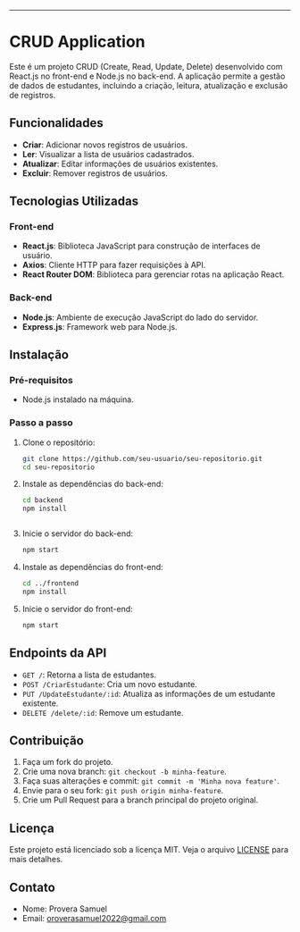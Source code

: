 
---

# CRUD Application

Este é um projeto CRUD (Create, Read, Update, Delete) desenvolvido com React.js no front-end e Node.js no back-end. A aplicação permite a gestão de dados de estudantes, incluindo a criação, leitura, atualização e exclusão de registros.

## Funcionalidades

- **Criar**: Adicionar novos registros de usuários.
- **Ler**: Visualizar a lista de usuários cadastrados.
- **Atualizar**: Editar informações de usuários existentes.
- **Excluir**: Remover registros de usuários.

## Tecnologias Utilizadas

### Front-end
- **React.js**: Biblioteca JavaScript para construção de interfaces de usuário.
- **Axios**: Cliente HTTP para fazer requisições à API.
- **React Router DOM**: Biblioteca para gerenciar rotas na aplicação React.

### Back-end
- **Node.js**: Ambiente de execução JavaScript do lado do servidor.
- **Express.js**: Framework web para Node.js.


## Instalação

### Pré-requisitos
- Node.js instalado na máquina.

### Passo a passo

1. Clone o repositório:
   ```bash
   git clone https://github.com/seu-usuario/seu-repositorio.git
   cd seu-repositorio
   ```

2. Instale as dependências do back-end:
   ```bash
   cd backend
   npm install
   ```


     ```

3. Inicie o servidor do back-end:
   ```bash
   npm start
   ```

4. Instale as dependências do front-end:
   ```bash
   cd ../frontend
   npm install
   ```

5. Inicie o servidor do front-end:
   ```bash
   npm start
   ```

## Endpoints da API

- `GET /`: Retorna a lista de estudantes.
- `POST /CriarEstudante`: Cria um novo estudante.
- `PUT /UpdateEstudante/:id`: Atualiza as informações de um estudante existente.
- `DELETE /delete/:id`: Remove um estudante.


## Contribuição

1. Faça um fork do projeto.
2. Crie uma nova branch: `git checkout -b minha-feature`.
3. Faça suas alterações e commit: `git commit -m 'Minha nova feature'`.
4. Envie para o seu fork: `git push origin minha-feature`.
5. Crie um Pull Request para a branch principal do projeto original.

## Licença

Este projeto está licenciado sob a licença MIT. Veja o arquivo [LICENSE](LICENSE) para mais detalhes.

## Contato

- Nome: Provera Samuel
- Email: oroverasamuel2022@gmail.com

